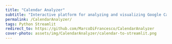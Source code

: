 ```yaml
---
title: "Calendar Analyzer"
subtitle: "Interactive platform for analyzing and visualizing Google Calendar events"
permalink: /CalendarAnalyzer/
tags: Python Streamlit
redirect_to: https://github.com/MarcoDiFrancesco/CalendarAnalyzer
cover-photo: assets/img/CalendarAnalyzer/calendar-to-streamlit.png
---
```

